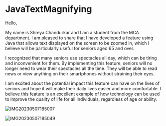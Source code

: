 # JavaTextMagnifying

Hello,

My name is Shreya Chandurkar and I am a student from the MCA department. I am pleased to share that I have developed a feature using Java that allows text displayed on the screen to be zoomed in, which I believe will be particularly useful for seniors aged 65 and over.

I recognized that many seniors use spectacles all day, which can be tiring and inconvenient for them. By implementing this feature, seniors will no longer need to wear their spectacles all the time. They will be able to read news or view anything on their smartphones without straining their eyes.

I am excited about the potential impact this feature can have on the lives of seniors and hope it will make their daily lives easier and more comfortable. I believe this feature is an excellent example of how technology can be used to improve the quality of life for all individuals, regardless of age or ability.

![IMG20230507185007](https://user-images.githubusercontent.com/132133982/236680979-11580c6d-4bfd-4de7-a3a8-f8134dbfbcda.jpg)

![IMG20230507185049](https://user-images.githubusercontent.com/132133982/236681827-0e599f75-4d46-47da-af9f-351cbb0de792.jpg)

